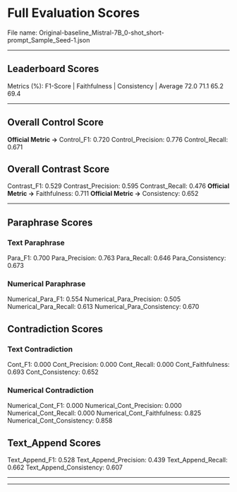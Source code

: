 # Full Evaluation Scores

File name: Original-baseline_Mistral-7B_0-shot_short-prompt_Sample_Seed-1.json


---

## Leaderboard Scores

Metrics (%): F1-Score | Faithfulness | Consistency | Average
                72.0        71.1          65.2        69.4

---

## Overall Control Score

**Official Metric ->** Control_F1: 0.720
Control_Precision: 0.776
Control_Recall: 0.671

## Overall Contrast Score

Contrast_F1: 0.529
Contrast_Precision: 0.595
Contrast_Recall: 0.476
**Official Metric ->** Faithfulness: 0.711
**Official Metric ->** Consistency: 0.652

---


## Paraphrase Scores


### Text Paraphrase

Para_F1: 0.700
Para_Precision: 0.763
Para_Recall: 0.646
Para_Consistency: 0.673


### Numerical Paraphrase

Numerical_Para_F1: 0.554
Numerical_Para_Precision: 0.505
Numerical_Para_Recall: 0.613
Numerical_Para_Consistency: 0.670


## Contradiction Scores


### Text Contradiction

Cont_F1: 0.000
Cont_Precision: 0.000
Cont_Recall: 0.000
Cont_Faithfulness: 0.693
Cont_Consistency: 0.652


### Numerical Contradiction

Numerical_Cont_F1: 0.000
Numerical_Cont_Precision: 0.000
Numerical_Cont_Recall: 0.000
Numerical_Cont_Faithfulness: 0.825
Numerical_Cont_Consistency: 0.858


## Text_Append Scores

Text_Append_F1: 0.528
Text_Append_Precision: 0.439
Text_Append_Recall: 0.662
Text_Append_Consistency: 0.607

---


---


